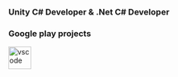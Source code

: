 ### Unity C# Developer & .Net C# Developer

### Google play projects
<a href="[https://www.instagram.com/thepiyushmalhotra/](https://play.google.com/store/apps/details?id=com.InsomniaStudio.FitPlus&hl=en)">
</a>

<img src="https://cdn.jsdelivr.net/gh/devicons/devicon@v2.15.1/devicon.min.css" alt="vscode" width="45" height="45"/>
